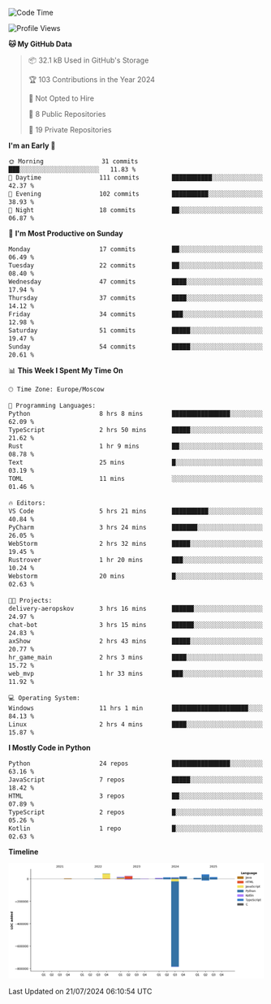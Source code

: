 <!--START_SECTION:waka-->
![Code Time](http://img.shields.io/badge/Code%20Time-414%20hrs%2013%20mins-blue)

![Profile Views](http://img.shields.io/badge/Profile%20Views-2-blue)

**🐱 My GitHub Data** 

> 📦 32.1 kB Used in GitHub's Storage 
 > 
> 🏆 103 Contributions in the Year 2024
 > 
> 🚫 Not Opted to Hire
 > 
> 📜 8 Public Repositories 
 > 
> 🔑 19 Private Repositories 
 > 
**I'm an Early 🐤** 

```text
🌞 Morning                31 commits          ███░░░░░░░░░░░░░░░░░░░░░░   11.83 % 
🌆 Daytime                111 commits         ███████████░░░░░░░░░░░░░░   42.37 % 
🌃 Evening                102 commits         ██████████░░░░░░░░░░░░░░░   38.93 % 
🌙 Night                  18 commits          ██░░░░░░░░░░░░░░░░░░░░░░░   06.87 % 
```
📅 **I'm Most Productive on Sunday** 

```text
Monday                   17 commits          ██░░░░░░░░░░░░░░░░░░░░░░░   06.49 % 
Tuesday                  22 commits          ██░░░░░░░░░░░░░░░░░░░░░░░   08.40 % 
Wednesday                47 commits          ████░░░░░░░░░░░░░░░░░░░░░   17.94 % 
Thursday                 37 commits          ████░░░░░░░░░░░░░░░░░░░░░   14.12 % 
Friday                   34 commits          ███░░░░░░░░░░░░░░░░░░░░░░   12.98 % 
Saturday                 51 commits          █████░░░░░░░░░░░░░░░░░░░░   19.47 % 
Sunday                   54 commits          █████░░░░░░░░░░░░░░░░░░░░   20.61 % 
```


📊 **This Week I Spent My Time On** 

```text
🕑︎ Time Zone: Europe/Moscow

💬 Programming Languages: 
Python                   8 hrs 8 mins        ████████████████░░░░░░░░░   62.09 % 
TypeScript               2 hrs 50 mins       █████░░░░░░░░░░░░░░░░░░░░   21.62 % 
Rust                     1 hr 9 mins         ██░░░░░░░░░░░░░░░░░░░░░░░   08.78 % 
Text                     25 mins             █░░░░░░░░░░░░░░░░░░░░░░░░   03.19 % 
TOML                     11 mins             ░░░░░░░░░░░░░░░░░░░░░░░░░   01.46 % 

🔥 Editors: 
VS Code                  5 hrs 21 mins       ██████████░░░░░░░░░░░░░░░   40.84 % 
PyCharm                  3 hrs 24 mins       ███████░░░░░░░░░░░░░░░░░░   26.05 % 
WebStorm                 2 hrs 32 mins       █████░░░░░░░░░░░░░░░░░░░░   19.45 % 
Rustrover                1 hr 20 mins        ███░░░░░░░░░░░░░░░░░░░░░░   10.24 % 
Webstorm                 20 mins             █░░░░░░░░░░░░░░░░░░░░░░░░   02.63 % 

🐱‍💻 Projects: 
delivery-aeropskov       3 hrs 16 mins       ██████░░░░░░░░░░░░░░░░░░░   24.97 % 
chat-bot                 3 hrs 15 mins       ██████░░░░░░░░░░░░░░░░░░░   24.83 % 
axShow                   2 hrs 43 mins       █████░░░░░░░░░░░░░░░░░░░░   20.77 % 
hr_game_main             2 hrs 3 mins        ████░░░░░░░░░░░░░░░░░░░░░   15.72 % 
web_mvp                  1 hr 33 mins        ███░░░░░░░░░░░░░░░░░░░░░░   11.92 % 

💻 Operating System: 
Windows                  11 hrs 1 min        █████████████████████░░░░   84.13 % 
Linux                    2 hrs 4 mins        ████░░░░░░░░░░░░░░░░░░░░░   15.87 % 
```

**I Mostly Code in Python** 

```text
Python                   24 repos            ████████████████░░░░░░░░░   63.16 % 
JavaScript               7 repos             █████░░░░░░░░░░░░░░░░░░░░   18.42 % 
HTML                     3 repos             ██░░░░░░░░░░░░░░░░░░░░░░░   07.89 % 
TypeScript               2 repos             █░░░░░░░░░░░░░░░░░░░░░░░░   05.26 % 
Kotlin                   1 repo              █░░░░░░░░░░░░░░░░░░░░░░░░   02.63 % 
```



**Timeline**

![Lines of Code chart](https://raw.githubusercontent.com/adlemx/adlemx/main/assets/bar_graph.png)


 Last Updated on 21/07/2024 06:10:54 UTC
<!--END_SECTION:waka-->
